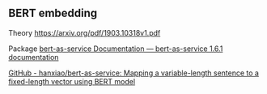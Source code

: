 ## BERT embedding

Theory <https://arxiv.org/pdf/1903.10318v1.pdf>

Package
[bert-as-service Documentation — bert-as-service 1.6.1 documentation](https://bert-as-service.readthedocs.io)


[GitHub - hanxiao/bert-as-service: Mapping a variable-length sentence to a fixed-length vector using BERT model](https://github.com/hanxiao/bert-as-service)